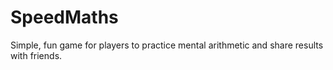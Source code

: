 # SpeedMaths
Simple, fun game for players to practice mental arithmetic and share results with friends.
